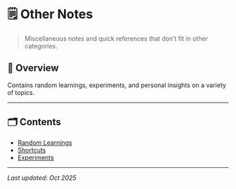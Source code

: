 # 🗒️ Other Notes

> Miscellaneous notes and quick references that don’t fit in other categories.

## 📘 Overview
Contains random learnings, experiments, and personal insights on a variety of topics.

---

## 🗂️ Contents
- [Random Learnings](random.md)
- [Shortcuts](shortcuts.md)
- [Experiments](experiments.md)

---

_Last updated: Oct 2025_